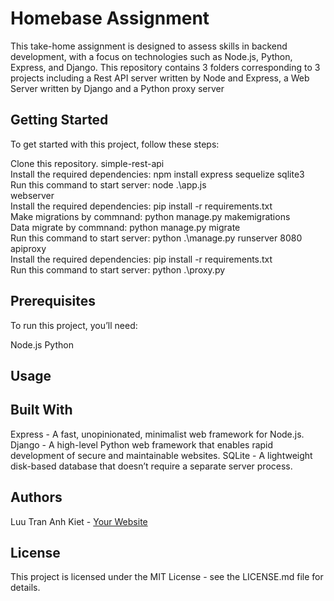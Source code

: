 # Homebase Assignment
This take-home assignment is designed to assess skills in backend development, with a focus on technologies such as Node.js, Python, Express, and Django. This repository contains 3 folders corresponding to 3 projects including a Rest API server written by Node and Express, a Web Server written by Django and a Python proxy server

## Getting Started
To get started with this project, follow these steps:

Clone this repository.
simple-rest-api  
Install the required dependencies: npm install express  sequelize sqlite3  
Run this command to start server: node .\app.js  
webserver  
Install the required dependencies: pip install -r requirements.txt  
Make migrations by commnand: python manage.py makemigrations  
Data migrate by commnand: python manage.py migrate  
Run this command to start server: python .\manage.py runserver 8080  
apiproxy  
Install the required dependencies: pip install -r requirements.txt  
Run this command to start server: python .\proxy.py  
## Prerequisites
To run this project, you’ll need:

Node.js
Python

## Usage


## Built With
Express - A fast, unopinionated, minimalist web framework for Node.js.
Django - A high-level Python web framework that enables rapid development of secure and maintainable websites.
SQLite - A lightweight disk-based database that doesn’t require a separate server process.
## Authors
Luu Tran Anh Kiet - [Your Website](https://www.linkedin.com/in/kiet-luu-99a289199/)
## License
This project is licensed under the MIT License - see the LICENSE.md file for details.
